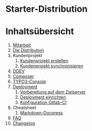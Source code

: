 # Starter-Distribution

# Inhaltsübersicht

1. [Mitarbeit](Mitarbeit/index.md)
1. [Die Distribution](Distribution/index.md)
1. Kundenprojekt
    1. [Kundenprojekt erstellen](Kundenprojekt/project-anlegen.md)
    1. [Kundenprojekt synchronisieren](Kundenprojekt/project-synchronisieren.md)
1. [DDEV](Ddev/index.md)
1. [Composer](Composer/index.md)
1. [TYPO3-Console](TYPO3-Console/index.md)
1. [Deployment](Deployment/index.md)
    1. [Vorbereitung auf dem Zielserver](Deployment/vorbereitung-server.md)
    1. [Deployment einrichten](Deployment/gitlab.md)
    1. [Konfiguration Gitlab-CI](Deployment/gitlab-ci.md)
1. Cheatsheet
    1. [Markdown-Docpress](Cheatsheet/markdown-docpress.md)
1. [FAQ](Faq/index.md)
1. [Changelog](Changelog/changelog.md)
